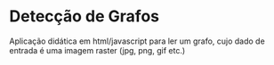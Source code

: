 # Detecção de Grafos

Aplicação didática em html/javascript para ler um grafo, cujo dado de entrada é uma
imagem raster (jpg, png, gif etc.)